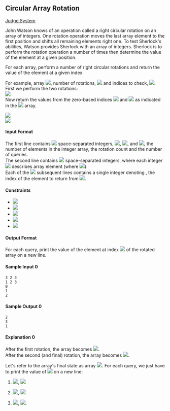 ## Circular Array Rotation

[Judge System](https://www.hackerrank.com/challenges/circular-array-rotation/problem)

John Watson knows of an operation called a right circular rotation on an array of integers. One rotation operation moves the last array element to the first position and shifts all remaining elements right one. To test Sherlock's abilities, Watson provides Sherlock with an array of integers. Sherlock is to perform the rotation operation a number of times then determine the value of the element at a given position.

For each array, perform a number of right circular rotations and return the value of the element at a given index.

For example, array <img src="https://latex.codecogs.com/svg.latex?=[3,4,5]">, number of rotations, <img src="https://latex.codecogs.com/svg.latex?k=2"> and indices to check, <img src="https://latex.codecogs.com/svg.latex?m=[1,2]">.<br>
First we perform the two rotations:<br>
<img src="https://latex.codecogs.com/svg.latex?[3,4,5]\rightarrow{[5,3,4]}\rightarrow{[4,5,3]}"><br>
Now return the values from the zero-based indices <img src="https://latex.codecogs.com/svg.latex?1"> and <img src="https://latex.codecogs.com/svg.latex?\Large&space;2"> as indicated in the <img src="https://latex.codecogs.com/svg.latex?m"> array.

<img src="https://latex.codecogs.com/svg.latex?a[1]=5"><br>
<img src="https://latex.codecogs.com/svg.latex?a[2]=3">

#### Input Format

The first line contains <img src="https://latex.codecogs.com/svg.latex?3"> space-separated integers, <img src="https://latex.codecogs.com/svg.latex?n">, <img src="https://latex.codecogs.com/svg.latex?k">, and <img src="https://latex.codecogs.com/svg.latex?q">, the number of elements in the integer array, the rotation count and the number of queries.<br>
The second line contains <img src="https://latex.codecogs.com/svg.latex?n"> space-separated integers, where each integer <img src="https://latex.codecogs.com/svg.latex?i"> describes array element (where <img src="https://latex.codecogs.com/svg.latex?0\le{i}<n">).<br>
Each of the <img src="https://latex.codecogs.com/svg.latex?q"> subsequent lines contains a single integer denoting , the index of the element to return from <img src="https://latex.codecogs.com/svg.latex?a">.

#### Constraints
- <img src="https://latex.codecogs.com/svg.latex?1\le{n}\le{10^5}">
- <img src="https://latex.codecogs.com/svg.latex?1\le{a[i]\le{10^5}}">
- <img src="https://latex.codecogs.com/svg.latex?1\le{k}\le{10^5}">
- <img src="https://latex.codecogs.com/svg.latex?1\le{q}\le{500}">
- <img src="https://latex.codecogs.com/svg.latex?0\le{m}<n">
#### Output Format

For each query, print the value of the element at index <img src="https://latex.codecogs.com/svg.latex?m"> of the rotated array on a new line.

#### Sample Input 0
```
3 2 3
1 2 3
0
1
2
```
#### Sample Output 0
```
2
3
1
```
#### Explanation 0

After the first rotation, the array becomes <img src="https://latex.codecogs.com/svg.latex?[3,1,2]">.<br>
After the second (and final) rotation, the array becomes <img src="https://latex.codecogs.com/svg.latex?[2,3,1]">.

Let's refer to the array's final state as array <img src="https://latex.codecogs.com/svg.latex?b=[2,3,1]">. For each query, we just have to print the value of <img src="https://latex.codecogs.com/svg.latex?b_m"> on a new line:

1. <img src="https://latex.codecogs.com/svg.latex?m=0">, <img src="https://latex.codecogs.com/svg.latex?b_0=2">

2. <img src="https://latex.codecogs.com/svg.latex?m=1">, <img src="https://latex.codecogs.com/svg.latex?b_1=3">

3. <img src="https://latex.codecogs.com/svg.latex?m=2">, <img src="https://latex.codecogs.com/svg.latex?b_2=1">. 
